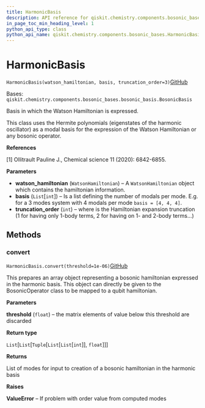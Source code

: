 ```yaml
---
title: HarmonicBasis
description: API reference for qiskit.chemistry.components.bosonic_bases.HarmonicBasis
in_page_toc_min_heading_level: 1
python_api_type: class
python_api_name: qiskit.chemistry.components.bosonic_bases.HarmonicBasis
---
```


# HarmonicBasis

<span id="qiskit.chemistry.components.bosonic_bases.HarmonicBasis" />

`HarmonicBasis(watson_hamiltonian, basis, truncation_order=3)`[GitHub](https://github.com/qiskit-community/qiskit-aqua/tree/stable/0.9/qiskit/chemistry/components/bosonic_bases/harmonic_basis.py "view source code")

Bases: `qiskit.chemistry.components.bosonic_bases.bosonic_basis.BosonicBasis`

Basis in which the Watson Hamiltonian is expressed.

This class uses the Hermite polynomials (eigenstates of the harmonic oscillator) as a modal basis for the expression of the Watson Hamiltonian or any bosonic operator.

**References**

\[1] Ollitrault Pauline J., Chemical science 11 (2020): 6842-6855.

**Parameters**

*   **watson\_hamiltonian** (`WatsonHamiltonian`) – A `WatsonHamiltonian` object which contains the hamiltonian information.
*   **basis** (`List`\[`int`]) – Is a list defining the number of modals per mode. E.g. for a 3 modes system with 4 modals per mode `basis = [4, 4, 4]`.
*   **truncation\_order** (`int`) – where is the Hamiltonian expansion truncation (1 for having only 1-body terms, 2 for having on 1- and 2-body terms…)

## Methods

### convert

<span id="qiskit.chemistry.components.bosonic_bases.HarmonicBasis.convert" />

`HarmonicBasis.convert(threshold=1e-06)`[GitHub](https://github.com/qiskit-community/qiskit-aqua/tree/stable/0.9/qiskit/chemistry/components/bosonic_bases/harmonic_basis.py "view source code")

This prepares an array object representing a bosonic hamiltonian expressed in the harmonic basis. This object can directly be given to the BosonicOperator class to be mapped to a qubit hamiltonian.

**Parameters**

**threshold** (`float`) – the matrix elements of value below this threshold are discarded

**Return type**

`List`\[`List`\[`Tuple`\[`List`\[`List`\[`int`]], `float`]]]

**Returns**

List of modes for input to creation of a bosonic hamiltonian in the harmonic basis

**Raises**

**ValueError** – If problem with order value from computed modes

